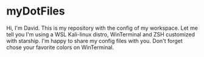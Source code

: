 # myDotFiles
Hi, I'm David.
This is my repository with the config of my workspace.
Let me tell you I'm using a WSL Kali-linux distro, WinTerminal and ZSH customized with starship.
I'm happy to share my config files with you.
Don't forget chose your favorite colors on WinTerminal.
